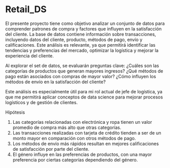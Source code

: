 # Retail_DS
El presente proyecto tiene como objetivo analizar un conjunto de datos para comprender patrones de compra y factores que influyen en la satisfacción del cliente.
La base de datos contiene información sobre transacciones, incluyendo datos del cliente, producto, métodos de pago, envío y calificaciones.
Este análisis es relevante, ya que permitirá identificar las tendencias y preferencias del mercado, optimizar la logística y mejorar la experiencia del cliente.

Al explorar el set de datos, se evaluarán preguntas clave:
¿Cuáles son las categorías de productos que generan mayores ingresos?
¿Qué métodos de pago están asociados con compras de mayor valor?
¿Cómo influyen los métodos de envío en la satisfacción del cliente?

Este análisis es especialmente útil para mi rol actual de jefe de logística, ya que me permitirá aplicar conceptos de data science para mejorar procesos logísticos y de gestión de clientes.

Hipótesis
1. Las categorías relacionadas con electrónica y ropa tienen un valor promedio de compra más alto que otras categorías.
2. Las transacciones realizadas con tarjeta de crédito tienden a ser de un monto mayor en comparación con otros métodos de pago.
3. Los métodos de envío más rápidos resultan en mejores calificaciones de satisfacción por parte del cliente.
4. El género influye en las preferencias de productos, con una mayor preferencia por ciertas categorías dependiendo del género.
